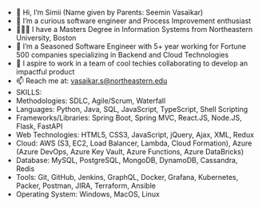 - 👋 Hi, I’m Simii (Name given by Parents: Seemin Vasaikar)
- 👀 I’m a curious software engineer and Process Improvement enthusiast
- 👩🏻‍🎓 I have a Masters Degree in Information Systems from Northeastern University, Boston
- 🌱 I’m a Seasoned Software Engineer with 5+ year working for Fortune 500 companies specializing in Backend and Cloud Technologies 
- 💞️ I aspire to work in a team of cool techies collaborating to develop an impactful product
- 📫 Reach me at: vasaikar.s@northeastern.edu
- SKILLS:
- Methodologies: SDLC, Agile/Scrum, Waterfall
- Languages: Python, Java, SQL, JavaScript, TypeScript, Shell Scripting
-  Frameworks/Libraries: Spring Boot, Spring MVC, React.JS, Node.JS, Flask, FastAPI
- Web Technologies: HTML5, CSS3, JavaScript, jQuery, Ajax, XML, Redux
- Cloud: AWS (S3, EC2, Load Balancer, Lambda, Cloud Formation), Azure (Azure DevOps, Azure Key Vault, Azure Functions, Azure DataBricks)
- Database: MySQL, PostgreSQL, MongoDB, DynamoDB, Cassandra, Redis
- Tools: Git, GitHub, Jenkins, GraphQL, Docker, Grafana, Kubernetes, Packer, Postman, JIRA, Terraform, Ansible
- Operating System: Windows, MacOS, Linux
<!---
vasaikarSimii/vasaikarSimii is a ✨ special ✨ repository because its `README.md` (this file) appears on your GitHub profile.
You can click the Preview link to take a look at your changes.
--->
